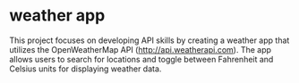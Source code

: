# weather app
 This project focuses on developing API skills by creating a weather app that utilizes the OpenWeatherMap API (http://api.weatherapi.com). The app allows users to search for locations and toggle between Fahrenheit and Celsius units for displaying weather data.
